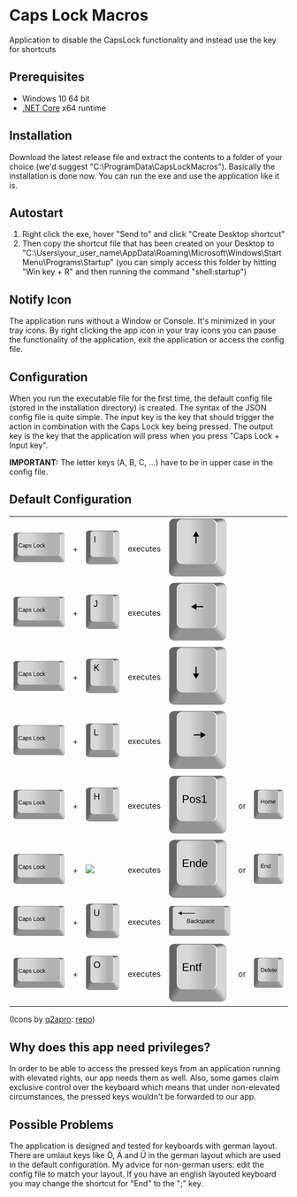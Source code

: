 # Caps Lock Macros
Application to disable the CapsLock functionality and instead use the key for shortcuts



## Prerequisites

- Windows 10 64 bit
- [.NET Core](https://dotnet.microsoft.com/download) x64 runtime



## Installation

Download the latest release file and extract the contents to a folder of your choice (we'd suggest "C:\ProgramData\CapsLockMacros"). Basically the installation is done now. You can run the exe and use the application like it is.



## Autostart

1. Right click the exe, hover "Send to" and click "Create Desktop shortcut"
2. Then copy the shortcut file that has been created on your Desktop to "C:\Users\your_user_name\AppData\Roaming\Microsoft\Windows\Start Menu\Programs\Startup" (you can simply access this folder by hitting "Win key + R" and then running the command "shell:startup")



## Notify Icon

The application runs without a Window or Console. It's minimized in your tray icons. By right clicking the app icon in your tray icons you can pause the functionality of the application, exit the application or access the config file.



## Configuration

When you run the executable file for the first time, the default config file (stored in the installation directory) is created. The syntax of the JSON config file is quite simple. The input key is the key that should trigger the action in combination with the Caps Lock key being pressed. The output key is the key that the application will press when you press "Caps Lock + Input key".

**IMPORTANT:** The letter keys (A, B, C, ...) have to be in upper case in the config file.



## Default Configuration

<table>
  <tr align="left">
     <td><img src="single-keys-blank/capslock.svg"></th>
     <td>+</th>
     <td><img src="single-keys-blank/i.svg"></th>
	 <td>executes</th>
     <td><img src="single-keys-blank/cursor-up.svg"></th>
  </tr>
  <tr align="left">
     <td><img src="single-keys-blank/capslock.svg"></th>
     <td>+</th>
     <td><img src="single-keys-blank/j.svg"></th>
	 <td>executes</th>
     <td><img src="single-keys-blank/cursor-left.svg"></th>
  </tr>
  <tr align="left">
     <td><img src="single-keys-blank/capslock.svg"></th>
     <td>+</th>
     <td><img src="single-keys-blank/k.svg"></th>
	 <td>executes</th>
     <td><img src="single-keys-blank/cursor-down.svg"></th>
  </tr>
   <tr align="left">
     <td><img src="single-keys-blank/capslock.svg"></th>
     <td>+</th>
     <td><img src="single-keys-blank/l.svg"></th>
	 <td>executes</th>
     <td><img src="single-keys-blank/cursor-right.svg"></th>
  </tr>
   <tr align="left">
     <td><img src="single-keys-blank/capslock.svg"></th>
     <td>+</th>
     <td><img src="single-keys-blank/h.svg"></th>
	 <td>executes</th>
     <td><img src="single-keys-blank/pos1.svg"></th>
	 <td>or</th>
	 <td><img src="single-keys-blank/home.svg"></th>
  </tr>
  <tr align="left">
     <td><img src="single-keys-blank/capslock.svg"></th>
     <td>+</th>
     <td><img src="single-keys-blank/ö.svg"></th>
	 <td>executes</th>
     <td><img src="single-keys-blank/ende.svg"></th>
	 <td>or</th>
	 <td><img src="single-keys-blank/end.svg"></th>
  </tr>
  <tr align="left">
     <td><img src="single-keys-blank/capslock.svg"></th>
     <td>+</th>
     <td><img src="single-keys-blank/u.svg"></th>
	 <td>executes</th>
     <td><img src="single-keys-blank/backspace.svg"></th>
  </tr>
  <tr align="left">
     <td><img src="single-keys-blank/capslock.svg"></th>
     <td>+</th>
     <td><img src="single-keys-blank/o.svg"></th>
	 <td>executes</th>
     <td><img src="single-keys-blank/entf.svg"></th>
	 <td>or</th>
	 <td><img src="single-keys-blank/delete.svg"></th>
  </tr>
</table>

(Icons by [q2apro](https://github.com/q2apro): [repo](https://github.com/q2apro/keyboard-keys-speedflips))



## Why does this app need privileges?

In order to be able to access the pressed keys from an application running with elevated rights, our app needs them as well. Also, some games claim exclusive control over the keyboard which means that under non-elevated circumstances, the pressed keys wouldn't be forwarded to our app.



## Possible Problems

The application is designed and tested for keyboards with german layout. There are umlaut keys like Ö, Ä and Ü in the german layout which are used in the default configuration. My advice for non-german users: edit the config file to match your layout. If you have an english layouted keyboard you may change the shortcut for "End" to the ";" key. 